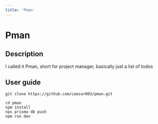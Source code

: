 ```yaml
---
title: 'Pman'
---
```


Pman
===

## Description
I called it Pman, short for project manager, basically just a list of todos

## User guide

```bash=
git clone https://github.com/caesar003/pman.git

cd pman
npm install
npx prisma db push
npm run dev
```

